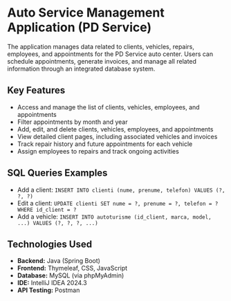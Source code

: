 # Auto Service Management Application (PD Service)
The application manages data related to clients, vehicles, repairs, employees, and appointments for the PD Service auto center. Users can schedule appointments, generate invoices, and manage all related information through an integrated database system.
## Key Features
- Access and manage the list of clients, vehicles, employees, and appointments
- Filter appointments by month and year
- Add, edit, and delete clients, vehicles, employees, and appointments
- View detailed client pages, including associated vehicles and invoices
- Track repair history and future appointments for each vehicle
- Assign employees to repairs and track ongoing activities
## SQL Queries Examples
- Add a client: `INSERT INTO clienti (nume, prenume, telefon) VALUES (?, ?, ?)`
- Edit a client: `UPDATE clienti SET nume = ?, prenume = ?, telefon = ? WHERE id_client = ?`
- Add a vehicle: `INSERT INTO autoturisme (id_client, marca, model, ...) VALUES (?, ?, ?, ...)`
## Technologies Used
- **Backend:** Java (Spring Boot)
- **Frontend:** Thymeleaf, CSS, JavaScript
- **Database:** MySQL (via phpMyAdmin)
- **IDE:** IntelliJ IDEA 2024.3
- **API Testing:** Postman
